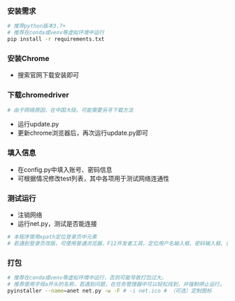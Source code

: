 ### 安装需求

```bash
# 推荐python版本3.7+
# 推荐在conda或venv等虚拟环境中运行
pip install -r requirements.txt
```

### 安装Chrome

- 搜索官网下载安装即可

### 下载chromedriver

```bash
# 由于网络原因，在中国大陆，可能需要另寻下载方法
```

- 运行update.py
- 更新chrome浏览器后，再次运行update.py即可

### 填入信息

- 在config.py中填入账号、密码信息
- 可根据情况修改test列表，其中各项用于测试网络连通性

### 测试运行

- 注销网络
- 运行net.py，测试是否能连接

```python
# 本程序使用xpath定位登录页中元素
# 若遇到登录页改版，可使用普通浏览器，F12开发者工具，定位用户名输入框、密码输入框、登录按钮，将新的xpath复制入net.py即可
```

### 打包

```bash
# 推荐在conda或venv等虚拟环境中运行，否则可能导致打包过大。
# 推荐使用字母a开头的名称，若遇到问题，在任务管理器中可以轻松找到，并强制停止运行。
pyinstaller --name=anet net.py -w -F # -i net.ico # （可选）定制图标
```

